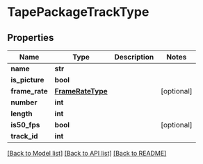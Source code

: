 # TapePackageTrackType

## Properties
Name | Type | Description | Notes
------------ | ------------- | ------------- | -------------
**name** | **str** |  | 
**is_picture** | **bool** |  | 
**frame_rate** | [**FrameRateType**](FrameRateType.md) |  | [optional] 
**number** | **int** |  | 
**length** | **int** |  | 
**is50_fps** | **bool** |  | [optional] 
**track_id** | **int** |  | 

[[Back to Model list]](../README.md#documentation-for-models) [[Back to API list]](../README.md#documentation-for-api-endpoints) [[Back to README]](../README.md)


